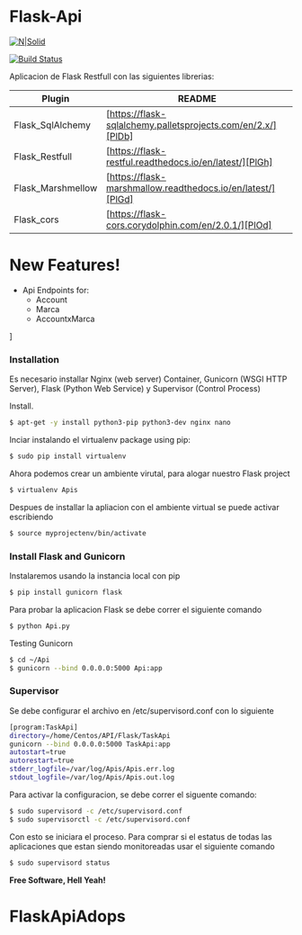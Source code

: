 # Flask-Api

[![N|Solid](https://cldup.com/dTxpPi9lDf.thumb.png)](https://nodesource.com/products/nsolid)

[![Build Status](https://travis-ci.org/joemccann/dillinger.svg?branch=master)](https://travis-ci.org/joemccann/dillinger)

Aplicacion de Flask Restfull con las siguientes librerias:

| Plugin | README |
| ------ | ------ |
| Flask_SqlAlchemy | [https://flask-sqlalchemy.palletsprojects.com/en/2.x/][PlDb] |
| Flask_Restfull | [https://flask-restful.readthedocs.io/en/latest/][PlGh] |
| Flask_Marshmellow | [https://flask-marshmallow.readthedocs.io/en/latest/][PlGd] |
| Flask_cors | [https://flask-cors.corydolphin.com/en/2.0.1/][PlOd] |


# New Features!

  - Api Endpoints for:
    - Account
    - Marca
    - AccountxMarca
 

]


### Installation

Es necesario installar Nginx (web server) Container, Gunicorn (WSGI HTTP Server), Flask (Python Web Service) y Supervisor (Control Process)

Install.

```sh
$ apt-get -y install python3-pip python3-dev nginx nano
```
Inciar instalando el  virtualenv package using pip:
```sh
$ sudo pip install virtualenv
```
Ahora podemos crear un ambiente virutal, para alogar nuestro Flask project
```sh
$ virtualenv Apis
```
Despues de installar la apliacion con el ambiente virtual se puede activar escribiendo 
```sh
$ source myprojectenv/bin/activate
```
### Install Flask and Gunicorn
Instalaremos usando la instancia local con pip  
```sh
$ pip install gunicorn flask
```
Para probar la aplicacion Flask se debe correr el siguiente comando  
```sh
$ python Api.py
```
Testing Gunicorn  
```sh
$ cd ~/Api
$ gunicorn --bind 0.0.0.0:5000 Api:app
```
### Supervisor
Se debe configurar el archivo en /etc/supervisord.conf con lo siguiente
```sh
[program:TaskApi]
directory=/home/Centos/API/Flask/TaskApi
gunicorn --bind 0.0.0.0:5000 TaskApi:app
autostart=true
autorestart=true
stderr_logfile=/var/log/Apis/Apis.err.log
stdout_logfile=/var/log/Apis/Apis.out.log
```
Para activar la configuracion, se debe correr el siguente comando:
```sh
$ sudo supervisord -c /etc/supervisord.conf
$ sudo supervisorctl -c /etc/supervisord.conf
```
Con esto se iniciara el proceso. Para comprar si el estatus de todas las aplicaciones que estan siendo monitoreadas usar el siguiente comando 
```sh
$ sudo supervisord status
```

**Free Software, Hell Yeah!**

[//]: # (These are reference links used in the body of this note and get stripped out when the markdown processor does its job. There is no need to format nicely because it shouldn't be seen. Thanks SO - http://stackoverflow.com/questions/4823468/store-comments-in-markdown-syntax)


   [dill]: <https://github.com/joemccann/dillinger>
   [git-repo-url]: <https://github.com/joemccann/dillinger.git>
   [john gruber]: <http://daringfireball.net>
   [df1]: <http://daringfireball.net/projects/markdown/>
   [markdown-it]: <https://github.com/markdown-it/markdown-it>
   [Ace Editor]: <http://ace.ajax.org>
   [node.js]: <http://nodejs.org>
   [Twitter Bootstrap]: <http://twitter.github.com/bootstrap/>
   [jQuery]: <http://jquery.com>
   [@tjholowaychuk]: <http://twitter.com/tjholowaychuk>
   [express]: <http://expressjs.com>
   [AngularJS]: <http://angularjs.org>
   [Gulp]: <http://gulpjs.com>

   [PlDb]: <https://github.com/joemccann/dillinger/tree/master/plugins/dropbox/README.md>
   [PlGh]: <https://github.com/joemccann/dillinger/tree/master/plugins/github/README.md>
   [PlGd]: <https://github.com/joemccann/dillinger/tree/master/plugins/googledrive/README.md>
   [PlOd]: <https://github.com/joemccann/dillinger/tree/master/plugins/onedrive/README.md>
   [PlMe]: <https://github.com/joemccann/dillinger/tree/master/plugins/medium/README.md>
   [PlGa]: <https://github.com/RahulHP/dillinger/blob/master/plugins/googleanalytics/README.md>
# FlaskApiAdops
